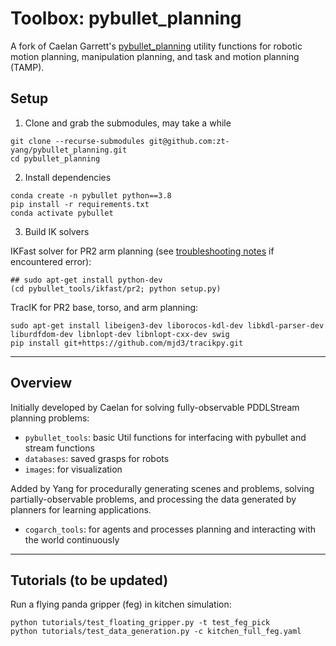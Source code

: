 # Toolbox: pybullet_planning

A fork of Caelan Garrett's [pybullet_planning](https://github.com/caelan/pybullet-planning) utility functions for robotic motion planning, manipulation planning, and task and motion planning (TAMP).

## Setup

1. Clone and grab the submodules, may take a while

```shell
git clone --recurse-submodules git@github.com:zt-yang/pybullet_planning.git
cd pybullet_planning
```

2. Install dependencies

```shell
conda create -n pybullet python==3.8
pip install -r requirements.txt
conda activate pybullet
```

3. Build IK solvers

IKFast solver for PR2 arm planning (see [troubleshooting notes](pybullet_tools/ikfast/troubleshooting.md) if encountered error):

```shell
## sudo apt-get install python-dev
(cd pybullet_tools/ikfast/pr2; python setup.py)
```

TracIK for PR2 base, torso, and arm planning:

```shell
sudo apt-get install libeigen3-dev liborocos-kdl-dev libkdl-parser-dev liburdfdom-dev libnlopt-dev libnlopt-cxx-dev swig
pip install git+https://github.com/mjd3/tracikpy.git
```

---

## Overview

Initially developed by Caelan for solving fully-observable PDDLStream planning problems:
* `pybullet_tools`: basic Util functions for interfacing with pybullet and stream functions
* `databases`: saved grasps for robots
* `images`: for visualization

Added by Yang for procedurally generating scenes and problems, solving partially-observable problems, and processing the data generated by planners for learning applications.
* `cogarch_tools`: for agents and processes planning and interacting with the world continuously 

---

## Tutorials (to be updated)

Run a flying panda gripper (feg) in kitchen simulation:
```shell
python tutorials/test_floating_gripper.py -t test_feg_pick
python tutorials/test_data_generation.py -c kitchen_full_feg.yaml
```
